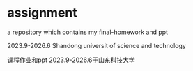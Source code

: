 # assignment
a repository which contains my final-homework and ppt

2023.9-2026.6 Shandong universit of science and technology

课程作业和ppt
2023.9-2026.6于山东科技大学
